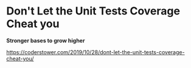 # Don't Let the Unit Tests Coverage Cheat you

**Stronger bases to grow higher**

https://coderstower.com/2019/10/28/dont-let-the-unit-tests-coverage-cheat-you/
